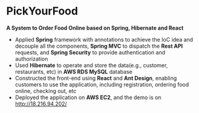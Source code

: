 # PickYourFood
**A System to Order Food Online based on Spring, Hibernate and React**  
* Applied **Spring** framework with annotations to achieve the IoC idea and decouple all the components, **Spring MVC** to dispatch the **Rest API** requests, and **Spring Security** to provide authentication and authorization
* Used **Hibernate** to operate and store the data(e.g., customer, restaurants, etc) in **AWS RDS MySQL** database
* Constructed the front-end using **React** and **Ant Design**, enabling customers to use the application, including registration, ordering food online, checking out, etc
* Deployed the application on **AWS EC2**, and the demo is on http://18.216.94.202/
